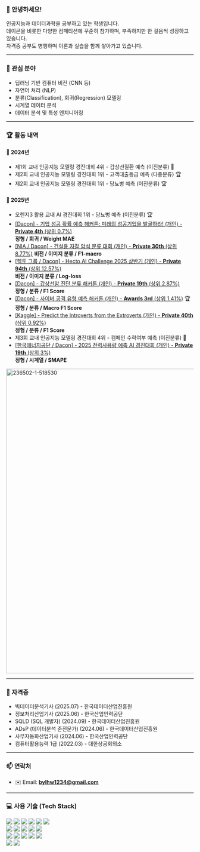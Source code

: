 ### 👋 안녕하세요!
인공지능과 데이터과학을 공부하고 있는 학생입니다.  
데이콘을 비롯한 다양한 컴페티션에 꾸준히 참가하며, 부족하지만 한 걸음씩 성장하고 있습니다.  
자격증 공부도 병행하며 이론과 실습을 함께 쌓아가고 있습니다.

---

### 📝 관심 분야
- 딥러닝 기반 컴퓨터 비전 (CNN 등)
- 자연어 처리 (NLP)
- 분류(Classification), 회귀(Regression) 모델링
- 시계열 데이터 분석
- 데이터 분석 및 특성 엔지니어링

---

### 🏆 활동 내역

#### 📅 2024년
- 제1회 교내 인공지능 모델링 경진대회 4위 - 갑상선질환 예측 (이진분류) 🥈  
- 제2회 교내 인공지능 모델링 경진대회 1위 - 고객대출등급 예측 (다중분류) 🏆  
- 제2회 교내 인공지능 모델링 경진대회 1위 - 당뇨병 예측 (이진분류) 🏆  

#### 📅 2025년
- 오렌지3 활용 교내 AI 경진대회 1위 - 당뇨병 예측 (이진분류) 🏆  
- [[Dacon] - 기업 성공 확률 예측 해커톤: 미래의 성공기업을 발굴하라! (개인) - **Private 4th** (상위 0.7%)](https://dacon.io/competitions/official/236475/leaderboard)  
  **정형 / 회귀 / Weight MAE**
- [[NIA / Dacon] - 건설용 자갈 암석 분류 대회 (개인) - **Private 30th** (상위 8.77%)](https://dacon.io/competitions/official/236471/leaderboard)
  **비전 / 이미지 분류 / F1-macro**
- [[헥토 그룹 / Dacon] - Hecto AI Challenge 2025 상반기 (개인) - **Private 94th** (상위 12.57%)](https://dacon.io/competitions/official/236493/leaderboard)  
  **비전 / 이미지 분류 / Log-loss**
- [[Dacon] - 갑상선암 진단 분류 해커톤 (개인) - **Private 19th** (상위 2.87%)](https://dacon.io/competitions/official/236488/leaderboard)   
  **정형 / 분류 / F1 Score**
- [[Dacon] - 사이버 공격 유형 예측 해커톤 (개인) - **Awards 3rd** (상위 1.41%)](https://dacon.io/competitions/official/236502/leaderboard) 🏆  
  **정형 / 분류 / Macro F1 Score**
- [[Kaggle] - Predict the Introverts from the Extroverts (개인) - **Private 40th** (상위 0.92%)](https://www.kaggle.com/competitions/playground-series-s5e7/leaderboard)   
  **정형 / 분류 / F1 Score**
- 제3회 교내 인공지능 모델링 경진대회 4위 - 캠페인 수락여부 예측 (이진분류) 🥈
- [[한국에너지공단 / Dacon] - 2025 전력사용량 예측 AI 경진대회 (개인) - **Private 19th** (상위 3%)](https://dacon.io/competitions/official/236531/leaderboard)  
  **정형 / 시계열 / SMAPE**
<img width="1054" height="816" alt="236502-1-518530" src="https://github.com/user-attachments/assets/06b5e8b1-f454-4de1-bc49-744fc2ce8a82" />


---

### 📜 자격증
- 빅데이터분석기사 (2025.07) - 한국데이터산업진흥원  
- 정보처리산업기사 (2025.06) - 한국산업인력공단  
- SQLD (SQL 개발자) (2024.09) - 한국데이터산업진흥원  
- ADsP (데이터분석 준전문가) (2024.06) - 한국데이터산업진흥원  
- 사무자동화산업기사 (2024.06) - 한국산업인력공단  
- 컴퓨터활용능력 1급 (2022.03) - 대한상공회의소  



---

### 📫 연락처
- ✉️ Email: **bylhw1234@gmail.com**

---

### 💻 사용 기술 (Tech Stack)

<div align="left">

<!-- Python & Data Science -->
<img src="https://img.shields.io/badge/Python-3776AB?style=flat-square&logo=python&logoColor=white" />
<img src="https://img.shields.io/badge/Pandas-150458?style=flat-square&logo=pandas&logoColor=white" />
<img src="https://img.shields.io/badge/Numpy-013243?style=flat-square&logo=numpy&logoColor=white" />
<img src="https://img.shields.io/badge/Scikit--Learn-F7931E?style=flat-square&logo=scikit-learn&logoColor=white" />
<img src="https://img.shields.io/badge/Matplotlib-11557C?style=flat-square&logo=plotly&logoColor=white" />
<img src="https://img.shields.io/badge/Seaborn-3776AB?style=flat-square&logo=python&logoColor=white" />

<br/>

<!-- ML/DL Libraries -->
<img src="https://img.shields.io/badge/PyTorch-EE4C2C?style=flat-square&logo=pytorch&logoColor=white" />
<img src="https://img.shields.io/badge/TensorFlow-FF6F00?style=flat-square&logo=tensorflow&logoColor=white" />
<img src="https://img.shields.io/badge/LightGBM-00B200?style=flat-square&logo=lightgbm&logoColor=white" />
<img src="https://img.shields.io/badge/XGBoost-FF6600?style=flat-square&logo=xgboost&logoColor=white" />
<img src="https://img.shields.io/badge/CatBoost-9A1C1C?style=flat-square&logo=catboost&logoColor=white" />

<br/>

<!-- Tools -->
<img src="https://img.shields.io/badge/VSCode-007ACC?style=flat-square&logo=visualstudiocode&logoColor=white" />
<img src="https://img.shields.io/badge/Colab-F9AB00?style=flat-square&logo=googlecolab&logoColor=white" />
<img src="https://img.shields.io/badge/Jupyter-F37626?style=flat-square&logo=jupyter&logoColor=white" />
<img src="https://img.shields.io/badge/Git-F05032?style=flat-square&logo=git&logoColor=white" />
<img src="https://img.shields.io/badge/GitHub-181717?style=flat-square&logo=github&logoColor=white" />

<br/>

<!-- Programming Languages -->
<img src="https://img.shields.io/badge/C-A8B9CC?style=flat-square&logo=c&logoColor=white" />
<img src="https://img.shields.io/badge/Java-007396?style=flat-square&logo=java&logoColor=white" />

</div>
